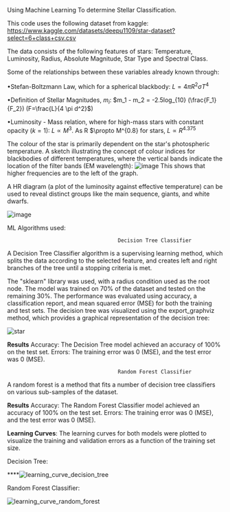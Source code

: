 Using Machine Learning To determine Stellar Classification.

This code uses the following dataset from kaggle: https://www.kaggle.com/datasets/deepu1109/star-dataset?select=6+class+csv.csv

The data consists of the following features of stars: Temperature, Luminosity, Radius, Absolute Magnitude, Star Type and Spectral Class.

Some of the relationships between these variables already known through:

•Stefan-Boltzmann Law, which for a spherical blackbody: $L=4 \pi R^2 \sigma T^4$

•Definition of Stellar Magnitudes, $m_i$: $m_1 - m_2 = -2.5log_{10} (\frac{F_1}{F_2}) (F=\frac{L}{4 \pi d^2}$)

•Luminosity - Mass relation, where for high-mass stars with constant opacity ($k=1$): $L \propto M^3$. As R $\propto M^{0.8} for stars, $L \propto R^{4.375}$

The colour of the star is primarily dependent on the star's photospheric temperature. A sketch illustrating the concept of colour indices for blackbodies of different temperatures, where the vertical bands indicate the location of the filter bands (EM wavelength):
![image](https://github.com/user-attachments/assets/95304eb3-e322-443b-932f-0e37c71de16d)
This shows that higher frequencies are to the left of the graph.

A HR diagram (a plot of the luminosity against effective temperature) can be used to reveal distinct groups like the main sequence, giants, and white dwarfs.

![image](https://github.com/user-attachments/assets/276f8d81-6f91-4357-8350-4ec4116542ca)

ML Algorithms used:

                                        Decision Tree Classifier

A Decision Tree Classifier algorithm is a supervising learning method, which splits the data according to the selected feature, and creates left and right branches of the tree until a stopping criteria is met.

The "sklearn" library was used, with a radius condition used as the root node. The model was trained on 70% of the dataset and tested on the remaining 30%. The performance was evaluated using accuracy, a classification report, and mean squared error (MSE) for both the training and test sets.
The decision tree was visualized using the export_graphviz method, which provides a graphical representation of the decision tree:

![star](https://github.com/user-attachments/assets/c0daeb34-57e8-4b7d-9827-d9e34123168e)

**Results**
Accuracy: The Decision Tree model achieved an accuracy of 100% on the test set.
Errors: The training error was 0 (MSE), and the test error was 0 (MSE).

                                        Random Forest Classifier

A random forest is a method that fits a number of decision tree classifiers on various sub-samples of the dataset.

**Results**
Accuracy: The Random Forest Classifier model achieved an accuracy of 100% on the test set.
Errors: The training error was 0 (MSE), and the test error was 0 (MSE).

**Learning Curves**: The learning curves for both models were plotted to visualize the training and validation errors as a function of the training set size.

Decision Tree:

****![learning_curve_decision_tree](https://github.com/user-attachments/assets/8b48ee80-c2bd-4986-8aa5-ab465a375b5c)

Random Forest Classifier:

![learning_curve_random_forest](https://github.com/user-attachments/assets/8420053f-aa6a-42c1-9999-490dae8cbba5)

